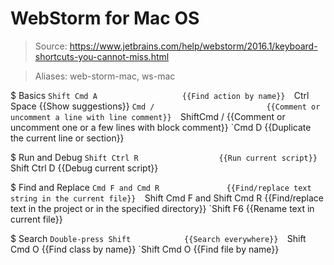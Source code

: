 # WebStorm for Mac OS

> Source: https://www.jetbrains.com/help/webstorm/2016.1/keyboard-shortcuts-you-cannot-miss.html

> Aliases: web-storm-mac, ws-mac

$ Basics
    `Shift Cmd A                   {{Find action by name}} 
    `Ctrl Space                    {{Show suggestions}} 
    `Cmd /                         {{Comment or uncomment a line with line comment}} 
    `ShiftCmd /                    {{Comment or uncomment one or a few lines with block comment}} 
    `Cmd D                         {{Duplicate the current line or section}} 

$ Run and Debug
    `Shift Ctrl R                  {{Run current script}} 
    `Shift Ctrl D                  {{Debug current script}} 

$ Find and Replace
    `Cmd F and Cmd R               {{Find/replace text string in the current file}} 
    `Shift Cmd F and Shift Cmd R   {{Find/replace text in the project or in the specified directory}} 
    `Shift F6                      {{Rename text in current file}} 

$ Search
    `Double-press Shift            {{Search everywhere}} 
    `Shift Cmd O                   {{Find class by name}} 
    `Shift Cmd O                   {{Find file by name}} 

